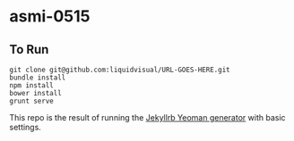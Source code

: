 asmi-0515
=============================

## To Run

    git clone git@github.com:liquidvisual/URL-GOES-HERE.git
    bundle install
    npm install
    bower install
    grunt serve

This repo is the result of running the [Jekyllrb Yeoman generator](https://github.com/robwierzbowski/generator-jekyllrb) with basic settings.